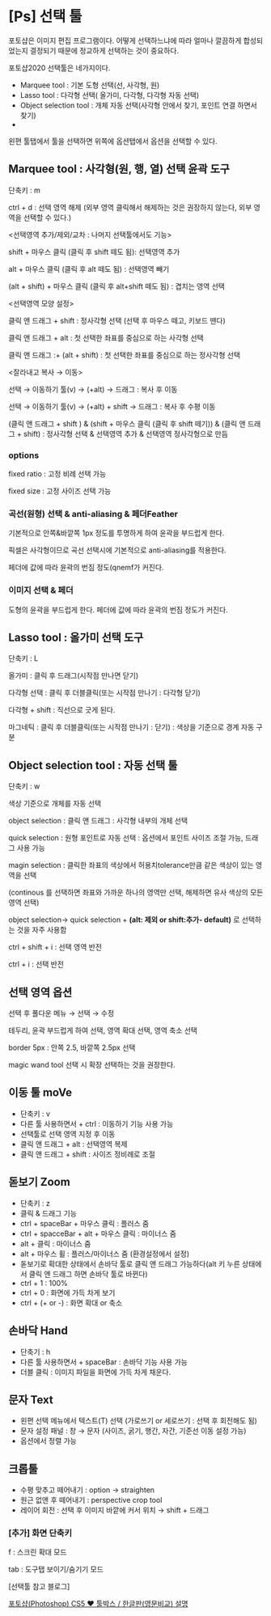 # [Ps] 선택 툴

포토샵은 이미지 편집 프로그램이다. 어떻게 선택하느냐에 따라 얼마나 깔끔하게 합성되었는지 결정되기 때문에 정교하게 선택하는 것이 중요하다. 

포토샵2020 선택툴은 네가지이다.

- Marquee tool : 기본 도형 선택(선, 사각형, 원)
- Lasso tool : 다각형 선택( 올가미, 다각형, 다각형 자동 선택)
- Object selection tool : 개체 자동 선택(사각형 안에서 찾기, 포인트 연결 하면서 찾기)
- 

왼편 툴탭에서 툴을 선택하면 위쪽에 옵션탭에서 옵션을 선택할 수 있다. 

## Marquee tool : 사각형(원, 행, 열) 선택 윤곽 도구

단축키 : m

ctrl + d : 선택 영역 해제 (외부 영역 클릭해서 해제하는 것은 권장하지 않는다, 외부 영역을 선택할 수 있다.)

<선택영역 추가/제외/교차 : 나머지 선택툴에서도 기능>

shift + 마우스 클릭 (클릭 후 shift 떼도 됨): 선택영역 추가

alt + 마우스 클릭 (클릭 후 alt 떼도 됨) : 선택영역 빼기

(alt + shift)  +  마우스 클릭 (클릭 후 alt+shift 떼도 됨) : 겹치는 영역 선택

<선택영역 모양 설정>

클릭 앤 드래그 + shift : 정사각형 선택 (선택 후 마우스 떼고, 키보드 뗀다)

클릭 앤 드래그 + alt : 첫 선택한 좌표를 중심으로 하는 사각형 선택

클릭 앤 드래그 :+ (alt + shift) : 첫 선택한 좌표를 중심으로 하는 정사각형 선택

<잘라내고 복사 → 이동>

선택 → 이동하기 툴(v) → (+alt) → 드래그 : 복사 후 이동

선택 → 이동하기 툴(v) → (+alt)  + shift  → 드래그 : 복사 후 수평 이동 

(클릭 앤 드래그 + shift ) & (shift + 마우스 클릭 (클릭 후 shift 떼기)) & (클릭 앤 드래그 + shift) : 정사각형 선택 & 선택영역 추가 & 선택영역 정사각형으로 만듬

### options

fixed ratio : 고정 비례 선택 가능 

fixed size : 고정 사이즈 선택 가능

### 곡선(원형) 선택 & anti-aliasing & 페더Feather

기본적으로 안쪽&바깥쪽 1px 정도를 투명하게 하여 윤곽을 부드럽게 한다. 

픽셀은 사각형이므로 곡선 선택시에 기본적으로 anti-aliasing를 적용한다. 

페더에 값에 따라 윤곽의 번짐 정도(qnemf가 커진다.

### 이미지 선택 &  페더

도형의 윤곽을 부드럽게 한다. 페더에 값에 따라 윤곽의 번짐 정도가 커진다.

## Lasso tool : 올가미 선택 도구

단축키 : L

올가미 : 클릭 후 드래그(시작점 만나면 닫기)

다각형 선택 : 클릭 후 더블클릭(또는 시작점 만나기 : 다각형 닫기) 

다각형 + shift :  직선으로 긋게 된다.

마그네틱 : 클릭 후 더블클릭(또는 시작점 만나기 : 닫기)  : 색상을 기준으로 경계 자동 구분

## Object selection tool : 자동 선택 툴

단축키 : w

색상 기준으로 개체를 자동 선택

object selection : 클릭 앤 드래그 : 사각형 내부의 개체 선택

quick selection : 원형 포인트로 자동 선택 : 옵션에서 포인트 사이즈 조절 가능, 드래그 사용 가능

magin selection : 클릭한 좌표의 색상에서 허용치tolerance만큼 같은 색상이 있는 영역을 선택

(continous 를 선택하면 좌표와 가까운 하나의 영역만 선택, 해제하면 유사 색상의 모든 영역 선택)

object selection→ quick selection + **(alt: 제외 or shift:추가- default)** 로 선택하는 것을 자주 사용함

ctrl + shift + i : 선택 영역 반전 

ctrl + i : 선택 반전

## 선택 영역 옵션

선택 후 풀다운 메뉴 → 선택 → 수정 

테두리, 윤곽 부드럽게 하여 선택, 영역 확대 선택, 영역 축소 선택

border 5px : 안쪽 2.5, 바깥쪽 2.5px 선택

magic wand tool 선택 시 확장 선택하는 것을 권장한다. 

## 이동 툴 moVe

- 단축키 : v
- 다른 툴 사용하면서 + ctrl : 이동하기 기능 사용 가능
- 선택툴로 선택 영역 지정 후 이동
- 클릭 앤 드래그 + alt : 선택영역 복제
- 클릭 앤 드래그 + shift : 사이즈 정비례로 조절

## 돋보기 Zoom

- 단축키 : z
- 클릭 & 드래그 기능
- ctrl + spaceBar + 마우스 클릭 : 플러스 줌
- ctrl + spacceBar + alt + 마우스 클릭 : 마이너스 줌
- alt + 클릭  : 마이너스 줌
- alt + 마우스 휠 : 플러스/마이너스 줌 (환경설정에서 설정)
- 돋보기로 확대한 상태에서 손바닥 툴로 클릭 앤 드래그 가능하다(alt 키 누른 상태에서 클릭 앤 드래그 하면 손바닥 툴로 바뀐다)
- ctrl + 1 : 100%
- ctrl + 0 : 화면에 가득 차게 보기
- ctrl + (+ or -) : 화면 확대 or 축소

## 손바닥 Hand

- 단축기 : h
- 다른 툴 사용하면서 + spaceBar : 손바닥 기능 사용 가능
- 더블 클릭 : 이미지 파일을 화면에 가득 차게 채운다.

## 문자 Text

- 왼편 선택 메뉴에서 텍스트(T) 선택 (가로쓰기 or 세로쓰기 : 선택 후 회전해도 됨)
- 문자 설정 패널 : 창 → 문자 (사이즈, 굵기, 행간, 자간, 기준선 이동 설정 가능)
- 옵션에서 정렬 가능

## 크롭툴

- 수평 맞추고 떼어내기 : option → straighten
- 원근 없앤 후 떼어내기 : perspective crop tool
- 레이어 회전 : 선택 후 이미지 바깥에 커서 위치 → shift + 드래그

### [추가] 화면 단축키

f : 스크린 확대 모드

tab : 도구탭 보이기/숨기기 모드

[선택툴 참고 블로그] 

[포토샵(Photoshop) CS5 ♥ 툴박스 / 한글판(영문비교) 설명](http://blog.daum.net/aetangu/17769345)
